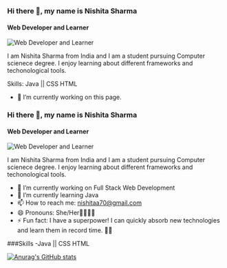 
### Hi there 👋, my name is Nishita Sharma
#### Web Developer and Learner
![Web Developer and Learner](https://arturssmirnovs.github.io/github-profile-readme-generator/images/banner.png)

I am Nishita Sharma from India and I am a student pursuing Computer scienece degree. I enjoy learning about different frameworks and techonological tools.

Skills: Java || CSS HTML 

- 🔭 I’m currently working on this page.
### Hi there 👋, my name is Nishita Sharma
#### Web Developer and Learner
![Web Developer and Learner](https://arturssmirnovs.github.io/github-profile-readme-generator/images/banner.png)

I am Nishita Sharma from India and I am a student pursuing Computer scienece degree. I enjoy learning about different frameworks and techonological tools.
 

- 🔭 I’m currently working on Full Stack Web Development 
- 🌱 I’m currently learning Java 
- 📫 How to reach me: nishitaa70@gmail.com 
- 😄 Pronouns: She/Her👩‍💻🙋‍♀️ 
- ⚡ Fun fact:  I have a superpower! I can quickly absorb new technologies and learn them in record time. 🚀✨

###Skills
-Java || CSS HTML


 
[![Anurag's GitHub stats](https://github-readme-stats.vercel.app/api?username=Nishitaa70)](https://github.com/anuraghazra/github-readme-stats)
